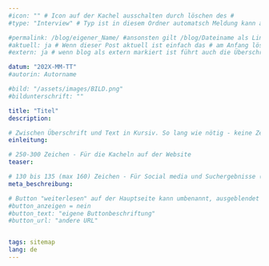 ```yaml
---
#icon: "" # Icon auf der Kachel ausschalten durch löschen des #
#type: "Interview" # Typ ist in diesem Ordner automatsch Meldung kann aber hier überschrieben werden z.B. mit "Veröffentlichung" - der Typ erscheint in der Kachel

#permalink: /blog/eigener_Name/ #ansonsten gilt /blog/Dateiname als Link
#aktuell: ja # Wenn dieser Post aktuell ist einfach das # am Anfang löschen.
#extern: ja # wenn blog als extern markiert ist führt auch die Überschrift zur button url

datum: "202X-MM-TT"
#autorin: Autorname

#bild: "/assets/images/BILD.png"
#bildunterschrift: ""

title: "Titel"
description: 

# Zwischen Überschrift und Text in Kursiv. So lang wie nötig - keine Zeichenbeschränkung
einleitung:  

# 250-300 Zeichen - Für die Kacheln auf der Website
teaser: 

# 130 bis 135 (max 160) Zeichen - Für Social media und Suchergebnisse (also extern)
meta_beschreibung: 

# Button "weiterlesen" auf der Hauptseite kann umbenannt, ausgeblendet und zu anderer z.B. Externer URL zeigen
#button_anzeigen = nein 
#button_text: "eigene Buttonbeschriftung"
#button_url: "andere URL"


tags: sitemap
lang: de
---
```



